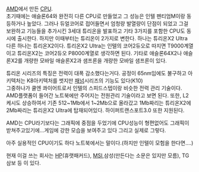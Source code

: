 [AMD](AMD.md)에서 만든 [CPU](CPU.md).  
초기때에는 애슬론64와 완전히 다른 CPU로 만들었고 그 성능은 인텔 펜티엄M이랑 동등하거나 높았다. 그러나 듀얼코어로 접어들면서 엄청량
발열량이 단점이 되었고 그걸 보완하고 기능들을 추가시킨 3세대 튜리온을 발표하고 기타 3가지를 포함한 CPU도 동시에 출시한다. 하지만
이때부터는 튜리온이 2가지로 변한다. 하나는 튜리온X2 Ultra 다른 하나는 튜리온X2이다. 튜리온X2 Ultra는 인텔의 코어2듀오로
따지면 T9000계열이고 튜리온X2는 코어2듀오 P8000계열로 생각하면 된다. 기타로 애슬론64X2나 애슬론X2를 개량한 모바일
애슬론X2과 샘프론을 개량한 모바일 샘프론이 있다.

튜리온 시리즈의 특징은 전력이 대폭 감소했다는거다. 공정이 65nm임에도 불구하고 아키텍처는 K8아키텍처를 썻지만
[패넘](%ED%8C%A8%EB%84%98.md)시리즈의 기능도 있다(K10)  
그중하나가 쿨엔 콰이어트로서 인텔의 스피드스텝이랑 비슷한 전력 관리 기술이다. AMD플랫폼이 들어간 노트북에만 주어지는 전원관리 기술이라고
보면 된다. 또한, L2케시도 상승하여서 기존 512~1Mb에서 1~2Mb으로 올라갔고 1Mb짜리는 튜리온X2에 2Mb짜리는 튜리온X2
Ultra에 탑재되어있다. 하이퍼트랜스포트3.0 또한 지원된다.

AMD는 CPU라기보다는 그래픽에 중점을 두었기에 CPU성능이 형편없어도 그래픽이 받쳐주고있기에...게임에 강한 모습을 보여주고 있다 그리고
실제로 그렇다.  

아주 실용적인 CPU이기도 하다 노트북에서는 말이다.(하지만 인텔이 모험을 한다면....)  

현재 이걸 쓰는 회사는 [HP](HP.md)(휴랫패커드), [MSI](MSI.md),삼성(만든다는 소문은 있지만 모름), TG삼보
등 이 있다.


